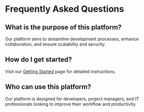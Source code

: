 # Frequently Asked Questions

## What is the purpose of this platform?
Our platform aims to streamline development processes, enhance collaboration, and ensure scalability and security.

## How do I get started?
Visit our [Getting Started](getting_started.md) page for detailed instructions.

## Who can use this platform?
Our platform is designed for developers, project managers, and IT professionals looking to improve their workflow and productivity.
